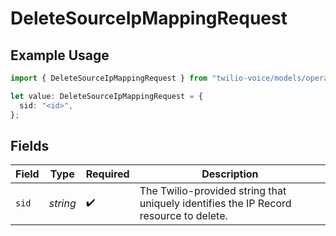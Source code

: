 # DeleteSourceIpMappingRequest

## Example Usage

```typescript
import { DeleteSourceIpMappingRequest } from "twilio-voice/models/operations";

let value: DeleteSourceIpMappingRequest = {
  sid: "<id>",
};
```

## Fields

| Field                                                                                 | Type                                                                                  | Required                                                                              | Description                                                                           |
| ------------------------------------------------------------------------------------- | ------------------------------------------------------------------------------------- | ------------------------------------------------------------------------------------- | ------------------------------------------------------------------------------------- |
| `sid`                                                                                 | *string*                                                                              | :heavy_check_mark:                                                                    | The Twilio-provided string that uniquely identifies the IP Record resource to delete. |